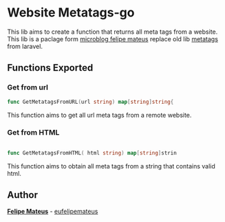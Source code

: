 # Website Metatags-go

This lib aims to create a function that returns all meta tags from a website. This lib is a paclage form [microblog felipe mateus](https://microblog.felipemateus.com) replace old lib [metatags](https://github.com/eufelipemateus/metatags) from laravel.

## Functions Exported

### Get from url

```go
func GetMetatagsFromURL(url string) map[string]string{
```

This function aims to get all url meta tags from a remote website.

### Get from HTML

```go

func GetMetatagsFromHTML( html string) map[string]strin
```

This function aims to obtain all meta tags from a string that contains valid html.


## Author

**[Felipe Mateus](https://felipemateus.com)** - [eufelipemateus](https://github.com/eufelipemateus)
